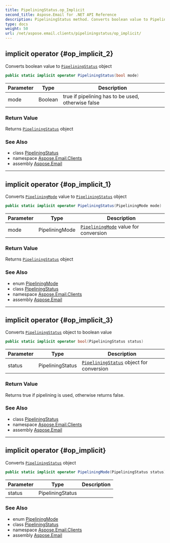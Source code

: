 ```yaml
---
title: PipeliningStatus.op_Implicit
second_title: Aspose.Email for .NET API Reference
description: PipeliningStatus method. Converts boolean value to PipeliningStatus object
type: docs
weight: 50
url: /net/aspose.email.clients/pipeliningstatus/op_implicit/
---
```

## implicit operator {#op_implicit_2}

Converts boolean value to [`PipeliningStatus`](../) object

```csharp
public static implicit operator PipeliningStatus(bool mode)
```

| Parameter | Type | Description |
| --- | --- | --- |
| mode | Boolean | true if pipelining has to be used, otherwise false |

### Return Value

Returns [`PipeliningStatus`](../) object

### See Also

* class [PipeliningStatus](../)
* namespace [Aspose.Email.Clients](../../pipeliningstatus/)
* assembly [Aspose.Email](../../../)

---

## implicit operator {#op_implicit_1}

Converts [`PipeliningMode`](../../pipeliningmode/) value to [`PipeliningStatus`](../) object

```csharp
public static implicit operator PipeliningStatus(PipeliningMode mode)
```

| Parameter | Type | Description |
| --- | --- | --- |
| mode | PipeliningMode | [`PipeliningMode`](../../pipeliningmode/) value for conversion |

### Return Value

Returns [`PipeliningStatus`](../) object

### See Also

* enum [PipeliningMode](../../pipeliningmode/)
* class [PipeliningStatus](../)
* namespace [Aspose.Email.Clients](../../pipeliningstatus/)
* assembly [Aspose.Email](../../../)

---

## implicit operator {#op_implicit_3}

Converts [`PipeliningStatus`](../) object to boolean value

```csharp
public static implicit operator bool(PipeliningStatus status)
```

| Parameter | Type | Description |
| --- | --- | --- |
| status | PipeliningStatus | [`PipeliningStatus`](../) object for conversion |

### Return Value

Returns true if pipelining is used, otherwise returns false.

### See Also

* class [PipeliningStatus](../)
* namespace [Aspose.Email.Clients](../../pipeliningstatus/)
* assembly [Aspose.Email](../../../)

---

## implicit operator {#op_implicit}

Converts [`PipeliningStatus`](../) object

```csharp
public static implicit operator PipeliningMode(PipeliningStatus status)
```

| Parameter | Type | Description |
| --- | --- | --- |
| status | PipeliningStatus |  |

### See Also

* enum [PipeliningMode](../../pipeliningmode/)
* class [PipeliningStatus](../)
* namespace [Aspose.Email.Clients](../../pipeliningstatus/)
* assembly [Aspose.Email](../../../)


